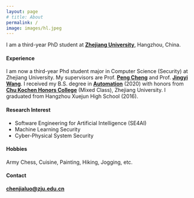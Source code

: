```yaml
---
layout: page
# title: About
permalink: /
image: images/hl.jpeg
---
```


I am a third-year PhD student at **[Zhejiang University](https://www.zju.edu.cn/)**, Hangzhou, China. 

#### Experience

I am now a third-year Phd student major in Computer Science (Security) at Zhejiang University. My supervisors are Prof. **[Peng Cheng](https://person.zju.edu.cn/en/cp#0)** and Prof. **[Jingyi Wang](https://wang-jingyi.github.io/)**. I received my B.S. degree in **[Automation](http://www.cse.zju.edu.cn/)** (2020) with honors from **[Chu Kochen Honors College](http://ckc.zju.edu.cn/ckcen/wbout/list.htm)** (Mixed Class), Zhejiang University. I graduated from Hangzhou Xuejun High School (2016). 


<!-- <img align="right" src="images/me2.jpeg" />  -->
<!-- <img style="float: right;" src="images/me2.jpeg">  -->

#### Research Interest

- Software Engineering for Artificial Intelligence (SE4AI)
- Machine Learning Security 
- Cyber-Physical System Security 

#### Hobbies

Army Chess, Cuisine, Painting, Hiking, Jogging, etc. 


#### Contact
**[chenjialuo@zju.edu.cn](mailto:chenjialuo@zju.edu.cn)**
